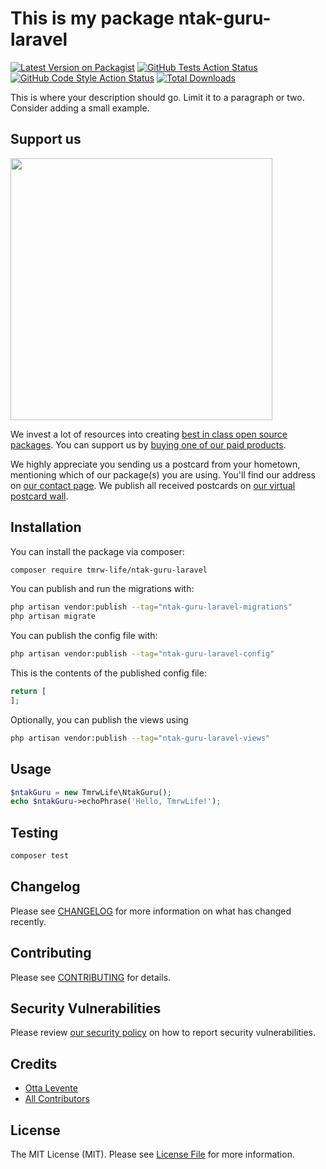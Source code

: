 # This is my package ntak-guru-laravel

[![Latest Version on Packagist](https://img.shields.io/packagist/v/tmrw-life/ntak-guru-laravel.svg?style=flat-square)](https://packagist.org/packages/tmrw-life/ntak-guru-laravel)
[![GitHub Tests Action Status](https://img.shields.io/github/actions/workflow/status/tmrw-life/ntak-guru-laravel/run-tests.yml?branch=main&label=tests&style=flat-square)](https://github.com/tmrw-life/ntak-guru-laravel/actions?query=workflow%3Arun-tests+branch%3Amain)
[![GitHub Code Style Action Status](https://img.shields.io/github/actions/workflow/status/tmrw-life/ntak-guru-laravel/fix-php-code-style-issues.yml?branch=main&label=code%20style&style=flat-square)](https://github.com/tmrw-life/ntak-guru-laravel/actions?query=workflow%3A"Fix+PHP+code+style+issues"+branch%3Amain)
[![Total Downloads](https://img.shields.io/packagist/dt/tmrw-life/ntak-guru-laravel.svg?style=flat-square)](https://packagist.org/packages/tmrw-life/ntak-guru-laravel)

This is where your description should go. Limit it to a paragraph or two. Consider adding a small example.

## Support us

[<img src="https://github-ads.s3.eu-central-1.amazonaws.com/ntak.guru-laravel.jpg?t=1" width="419px" />](https://spatie.be/github-ad-click/ntak.guru-laravel)

We invest a lot of resources into creating [best in class open source packages](https://spatie.be/open-source). You can support us by [buying one of our paid products](https://spatie.be/open-source/support-us).

We highly appreciate you sending us a postcard from your hometown, mentioning which of our package(s) you are using. You'll find our address on [our contact page](https://spatie.be/about-us). We publish all received postcards on [our virtual postcard wall](https://spatie.be/open-source/postcards).

## Installation

You can install the package via composer:

```bash
composer require tmrw-life/ntak-guru-laravel
```

You can publish and run the migrations with:

```bash
php artisan vendor:publish --tag="ntak-guru-laravel-migrations"
php artisan migrate
```

You can publish the config file with:

```bash
php artisan vendor:publish --tag="ntak-guru-laravel-config"
```

This is the contents of the published config file:

```php
return [
];
```

Optionally, you can publish the views using

```bash
php artisan vendor:publish --tag="ntak-guru-laravel-views"
```

## Usage

```php
$ntakGuru = new TmrwLife\NtakGuru();
echo $ntakGuru->echoPhrase('Hello, TmrwLife!');
```

## Testing

```bash
composer test
```

## Changelog

Please see [CHANGELOG](CHANGELOG.md) for more information on what has changed recently.

## Contributing

Please see [CONTRIBUTING](CONTRIBUTING.md) for details.

## Security Vulnerabilities

Please review [our security policy](../../security/policy) on how to report security vulnerabilities.

## Credits

- [Otta Levente](https://github.com/tmrw-life)
- [All Contributors](../../contributors)

## License

The MIT License (MIT). Please see [License File](LICENSE.md) for more information.
